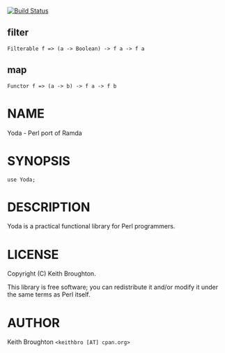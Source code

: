[![Build Status](https://travis-ci.org/keithbro/yoda.svg?branch=master)](https://travis-ci.org/keithbro/yoda)
## filter

    Filterable f => (a -> Boolean) -> f a -> f a

## map

    Functor f => (a -> b) -> f a -> f b

# NAME

Yoda - Perl port of Ramda

# SYNOPSIS

    use Yoda;

# DESCRIPTION

Yoda is a practical functional library for Perl programmers.

# LICENSE

Copyright (C) Keith Broughton.

This library is free software; you can redistribute it and/or modify
it under the same terms as Perl itself.

# AUTHOR

Keith Broughton `<keithbro [AT] cpan.org>`

